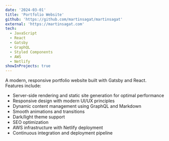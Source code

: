 ```yaml
---
date: '2024-03-01'
title: 'Portfolio Website'
github: 'https://github.com/martinsagat/martinsagat'
external: 'https://martinsagat.com'
tech:
  - JavaScript
  - React
  - Gatsby
  - GraphQL
  - Styled Components
  - AWS
  - Netlify
showInProjects: true
---
```


A modern, responsive portfolio website built with Gatsby and React. Features include:

- Server-side rendering and static site generation for optimal performance
- Responsive design with modern UI/UX principles
- Dynamic content management using GraphQL and Markdown
- Smooth animations and transitions
- Dark/light theme support
- SEO optimization
- AWS infrastructure with Netlify deployment
- Continuous integration and deployment pipeline
